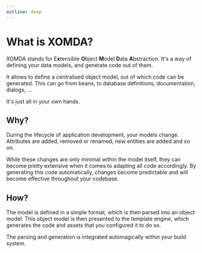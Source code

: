 ```yaml
---
outline: deep
---
```


# What is XOMDA?

XOMDA stands for E**x**tensible **O**bject **M**odel **D**ata **A**bstraction.
It's a way of defining your data models, and generate code out of them.

It allows to define a centralised object model, out of which code can be generated. This can go from beans, to
database definitions, documentation, dialogs, ...

It's just all in your own hands.

## Why?

During the lifecycle of application development, your models change.
Attributes are added, removed or renamed, new entities are added and so on.

While these changes are only minimal within the model itself, they can become pretty extensive
when it comes to adapting all code accordingly.
By generating this code automatically, changes become predictable and will become effective throughout your codebase.

## How?

The model is defined in a simple format, which is then parsed into an object model. This object model is then presented to the template engine, which generates the code and assets that you configured it to do so.

The parsing and generation is integrated automagically within your build system.
